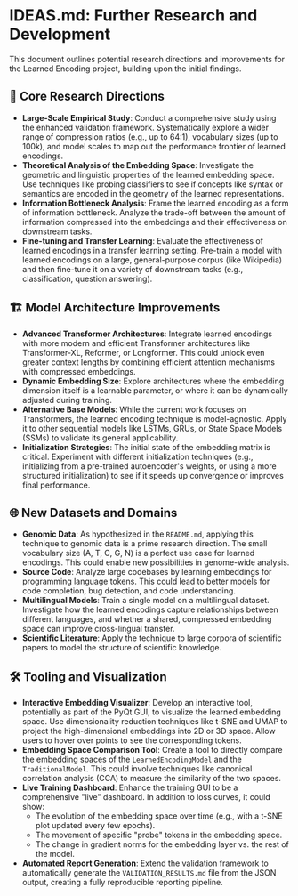 # IDEAS.md: Further Research and Development

This document outlines potential research directions and improvements for the Learned Encoding project, building upon the initial findings.

## 🧠 Core Research Directions

- **Large-Scale Empirical Study**: Conduct a comprehensive study using the enhanced validation framework. Systematically explore a wider range of compression ratios (e.g., up to 64:1), vocabulary sizes (up to 100k), and model scales to map out the performance frontier of learned encodings.
- **Theoretical Analysis of the Embedding Space**: Investigate the geometric and linguistic properties of the learned embedding space. Use techniques like probing classifiers to see if concepts like syntax or semantics are encoded in the geometry of the learned representations.
- **Information Bottleneck Analysis**: Frame the learned encoding as a form of information bottleneck. Analyze the trade-off between the amount of information compressed into the embeddings and their effectiveness on downstream tasks.
- **Fine-tuning and Transfer Learning**: Evaluate the effectiveness of learned encodings in a transfer learning setting. Pre-train a model with learned encodings on a large, general-purpose corpus (like Wikipedia) and then fine-tune it on a variety of downstream tasks (e.g., classification, question answering).

## 🏗️ Model Architecture Improvements

- **Advanced Transformer Architectures**: Integrate learned encodings with more modern and efficient Transformer architectures like Transformer-XL, Reformer, or Longformer. This could unlock even greater context lengths by combining efficient attention mechanisms with compressed embeddings.
- **Dynamic Embedding Size**: Explore architectures where the embedding dimension itself is a learnable parameter, or where it can be dynamically adjusted during training.
- **Alternative Base Models**: While the current work focuses on Transformers, the learned encoding technique is model-agnostic. Apply it to other sequential models like LSTMs, GRUs, or State Space Models (SSMs) to validate its general applicability.
- **Initialization Strategies**: The initial state of the embedding matrix is critical. Experiment with different initialization techniques (e.g., initializing from a pre-trained autoencoder's weights, or using a more structured initialization) to see if it speeds up convergence or improves final performance.

## 🌐 New Datasets and Domains

- **Genomic Data**: As hypothesized in the `README.md`, applying this technique to genomic data is a prime research direction. The small vocabulary size (A, T, C, G, N) is a perfect use case for learned encodings. This could enable new possibilities in genome-wide analysis.
- **Source Code**: Analyze large codebases by learning embeddings for programming language tokens. This could lead to better models for code completion, bug detection, and code understanding.
- **Multilingual Models**: Train a single model on a multilingual dataset. Investigate how the learned encodings capture relationships between different languages, and whether a shared, compressed embedding space can improve cross-lingual transfer.
- **Scientific Literature**: Apply the technique to large corpora of scientific papers to model the structure of scientific knowledge.

## 🛠️ Tooling and Visualization

- **Interactive Embedding Visualizer**: Develop an interactive tool, potentially as part of the PyQt GUI, to visualize the learned embedding space. Use dimensionality reduction techniques like t-SNE and UMAP to project the high-dimensional embeddings into 2D or 3D space. Allow users to hover over points to see the corresponding tokens.
- **Embedding Space Comparison Tool**: Create a tool to directly compare the embedding spaces of the `LearnedEncodingModel` and the `TraditionalModel`. This could involve techniques like canonical correlation analysis (CCA) to measure the similarity of the two spaces.
- **Live Training Dashboard**: Enhance the training GUI to be a comprehensive "live" dashboard. In addition to loss curves, it could show:
    - The evolution of the embedding space over time (e.g., with a t-SNE plot updated every few epochs).
    - The movement of specific "probe" tokens in the embedding space.
    - The change in gradient norms for the embedding layer vs. the rest of the model.
- **Automated Report Generation**: Extend the validation framework to automatically generate the `VALIDATION_RESULTS.md` file from the JSON output, creating a fully reproducible reporting pipeline.
